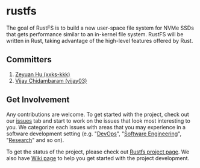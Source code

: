 # rustfs
The goal of RustFS is to build a new user-space file system for NVMe SSDs that gets performance similar to an in-kernel file system. 
RustFS will be written in Rust, taking advantage of the high-level features offered by Rust. 

## Committers
1. [Zeyuan Hu (xxks-kkk)](http://github.com/xxks-kkk)
2. [Vijay Chidambaram (vijay03)](https://github.com/vijay03)

## Get Involvement
Any contributions are welcome. To get started with the project, check out  our
[issues](https://github.com/utsaslab/rustfs/issues) tab and start to work
on the issues that look most interesting to you. We categorize each issues with areas that you
may experience in a software development setting (e.g. "[DevOps](https://github.com/utsaslab/rustfs/issues?q=is%3Aissue+is%3Aopen+label%3ADevOps)",
"[Software Engineering](https://github.com/utsaslab/rustfs/issues?q=is%3Aissue+is%3Aopen+label%3A%22Software+Engineering%22)",
"[Research](https://github.com/utsaslab/rustfs/issues?q=is%3Aissue+is%3Aopen+label%3AResearch)" and so on).

To get the status of the project, please
check out [Rustfs project page](https://github.com/utsaslab/rustfs/projects/1). 
We also have [Wiki page](https://github.com/utsaslab/rustfs/wiki) to help you
get started with the project development.

